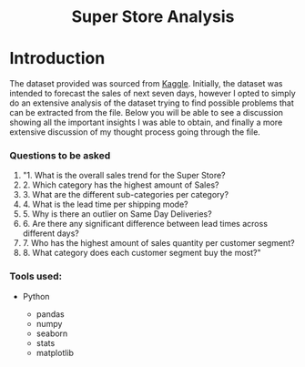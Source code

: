 <div align = 'center';'><h1>Super Store Analysis</h1></div>
<h1>Introduction</h1>
<p>The dataset provided was sourced from <a href = \"https://www.kaggle.com/datasets/rohitsahoo/sales-forecasting\">Kaggle</a>. Initially, the dataset was intended to forecast the sales of next seven days, however I opted to simply do an extensive analysis of the dataset trying to find possible problems that can be extracted from the file. Below you will be able to see a discussion showing all the important insights I was able to obtain, and finally a more extensive discussion of my thought process going through the file.</p>
<p><h3>Questions to be asked</h3></p>
<ol>
  <li>"1. What is the overall sales trend for the Super Store?</li>
  <li>2. Which category has the highest amount of Sales?</li>
  <li>3. What are the different sub-categories per category?</li>
  <li>4. What is the lead time per shipping mode?</li>
  <li>5. Why is there an outlier on Same Day Deliveries?</li>
  <li>6. Are there any significant difference between lead times across different days?</li>
  <li>7. Who has the highest amount of sales quantity per customer segment?</li>
  <li>8. What category does each customer segment buy the most?"</li>
</ol>

<h3>Tools used:</h3>
<ul>
  <li>Python</li>
    <ul>
      <li>pandas</li>
      <li>numpy</li>
      <li>seaborn</li>
      <li>stats</li>
      <li>matplotlib</li>
    </ul>
</ul>
                                  
